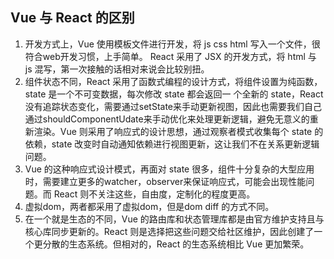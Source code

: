 ## Vue 与 React 的区别

1. 开发方式上，Vue 使用模板文件进行开发，将 js css html 写入一个文件，很符合web开发习惯，上手简单。
React 采用了 JSX 的开发方式，将 html 与 js 混写，第一次接触的话相对来说会比较别扭。
2. 组件状态不同，React 采用了函数式编程的设计方式，将组件设置为纯函数，state 是一个不可变数据，每次修改 state 都会返回一   个全新的 state，React 没有追踪状态变化，需要通过setState来手动更新视图，因此也需要我们自己通过shouldComponentUdate来手动优化来处理更新逻辑，避免无意义的重新渲染。Vue 则采用了响应式的设计思想，通过观察者模式收集每个 state 的依赖，state 改变时自动通知依赖进行视图更新，这让我们不在关系更新逻辑问题。
3. Vue 的这种响应式设计模式，再面对 state 很多，组件十分复杂的大型应用时，需要建立更多的watcher，observer来保证响应式，可能会出现性能问题。而 React 则不关注这些，自由度，定制化的程度更高。
4. 虚拟dom，两者都采用了虚拟dom，但是dom diff 的方式不同。
5. 在一个就是生态的不同，Vue 的路由库和状态管理库都是由官方维护支持且与核心库同步更新的。React 则是选择把这些问题交给社区维护，因此创建了一个更分散的生态系统。但相对的，React 的生态系统相比 Vue 更加繁荣。